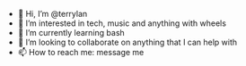 - 👋 Hi, I’m @terrylan
- 👀 I’m interested in tech, music and anything with wheels
- 🌱 I’m currently learning bash
- 💞️ I’m looking to collaborate on anything that I can help with
- 📫 How to reach me: message me

<!---
terrylan/terrylan is a ✨ special ✨ repository because its `README.md` (this file) appears on your GitHub profile.
You can click the Preview link to take a look at your changes.
--->
